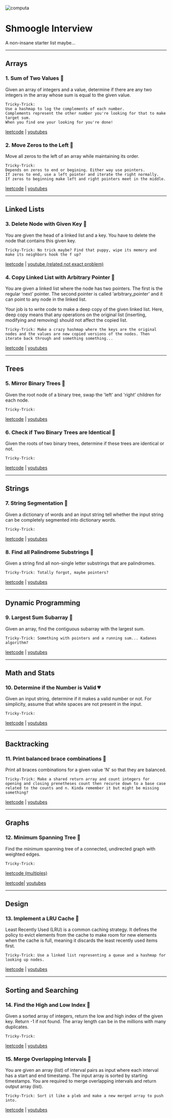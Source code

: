 ![computa](https://external-content.duckduckgo.com/iu/?u=http%3A%2F%2Fwww.reactiongifs.com%2Fr%2Fmnytu.gif&f=1&nofb=1)
<!-- ![boomsters](https://viralviralvideos.com/wp-content/uploads/meme/2014/03/GIF-That-awkward-moment-when-you-use-Google-to-search-for-Google.gif) -->

# Shmoogle Interview

A non-insane starter list maybe...

---

## Arrays

### 1. Sum of Two Values 💚

Given an array of integers and a value, determine if there are any two integers in the array whose sum is equal to the given value.


```
Tricky-Trick: 
Use a hashmap to log the complements of each number.
Complements represent the other number you're looking for that to make target sum.
When you find one your looking for you're done!
```

[leetcode](https://leetcode.com/problems/two-sum/) | [youtubes](https://www.youtube.com/watch?v=KLlXCFG5TnA)


### 2. Move Zeros to the Left 💚

Move all zeros to the left of an array while maintaining its order.


```
Tricky-Trick: 
Depends on zeros to end or begining. Either way use pointers. 
If zeros to end, use a left pointer and iterate the right normally. 
If zeros to beginning make left and right pointers meet in the middle.
```

[leetcode](https://leetcode.com/problems/move-zeroes/) | [youtubes](https://www.youtube.com/watch?v=aayNRwUN3Do)

---

## Linked Lists

### 3. Delete Node with Given Key 💚

You are given the head of a linked list and a key. You have to delete the node that contains this given key.

```
Tricky-Trick: No trick maybe? Find that puppy, wipe its memory and make its neighbors hook the f up?
```

[leetcode](https://leetcode.com/problems/delete-node-in-a-linked-list/) | [youtube (related not exact problem)](https://www.youtube.com/watch?v=XVuQxVej6y8)


### 4. Copy Linked List with Arbitrary Pointer 🧡

You are given a linked list where the node has two pointers. The first is the regular ‘next’ pointer. The second pointer is called ‘arbitrary_pointer’ and it can point to any node in the linked list.
 
Your job is to write code to make a deep copy of the given linked list. Here, deep copy means that any operations on the original list (inserting, modifying and removing) should not affect the copied list.

```
Tricky-Trick: Make a crazy hashmap where the keys are the original nodes and the values are new copied versions of the nodes. Then iterate back through and something something...
```

[leetcode](https://leetcode.com/problems/copy-list-with-random-pointer/) | [youtubes](https://www.youtube.com/watch?v=5Y2EiZST97Y)

---

## Trees

### 5. Mirror Binary Trees 💚

Given the root node of a binary tree, swap the 'left' and 'right' children for each node. 

```
Tricky-Trick:
```

[leetcode](https://leetcode.com/problems/invert-binary-tree/) | [youtubes](https://www.youtube.com/watch?v=OnSn2XEQ4MY)


### 6. Check if Two Binary Trees are Identical 💚

Given the roots of two binary trees, determine if these trees are identical or not.


```
Tricky-Trick:
```

[leetcode](https://leetcode.com/problems/same-tree/) | [youtubes](https://www.youtube.com/watch?v=vRbbcKXCxOw)

---

## Strings

### 7. String Segmentation 🧡

Given a dictionary of words and an input string tell whether the input string can be completely segmented into dictionary words.


```
Tricky-Trick:
```

[leetcode](https://leetcode.com/problems/word-break/) | [youtubes](https://www.youtube.com/watch?v=Sx9NNgInc3A)


### 8. Find all Palindrome Substrings 🧡

Given a string find all non-single letter substrings that are palindromes.


```
Tricky-Trick: Totally forgot, maybe pointers?
```

[leetcode](https://leetcode.com/problems/palindromic-substrings/) | [youtubes](https://www.youtube.com/watch?v=4RACzI5-du8)

---

## Dynamic Programming

### 9. Largest Sum Subarray 💚

Given an array, find the contiguous subarray with the largest sum.


```
Tricky-Trick: Something with pointers and a running sum... Kadanes algorithm?
```

[leetcode](https://leetcode.com/problems/maximum-subarray/) | [youtubes](https://www.youtube.com/watch?v=5WZl3MMT0Eg)

---

## Math and Stats

### 10. Determine if the Number is Valid 💔

Given an input string, determine if it makes a valid number or not. For simplicity, assume that white spaces are not present in the input.


```
Tricky-Trick:
```

[leetcode](https://leetcode.com/problems/valid-number/) | [youtubes](https://www.youtube.com/watch?v=-6H2UFV68RI)

---

## Backtracking

### 11. Print balanced brace combinations 🧡

Print all braces combinations for a given value 'N' so that they are balanced.


```
Tricky-Trick: Make a shared return array and count integers for opening and closing prenetheses count then recurse down to a base case related to the counts and n. Kinda remember it but might be missing something?
```

[leetcode](https://leetcode.com/problems/generate-parentheses/) | [youtubes](https://www.youtube.com/watch?v=s9fokUqJ76A)

---

## Graphs

### 12. Minimum Spanning Tree 🧡

Find the minimum spanning tree of a connected, undirected graph with weighted edges.


```
Tricky-Trick:
```

[leetcode (multiples)](https://leetcode.com/tag/minimum-spanning-tree/) 

[leetcode](https://www.youtube.com/watch?v=f7JOBJIC-NA)| [youtubes](https://www.youtube.com/watch?v=f7JOBJIC-NA)

---

## Design

### 13. Implement a LRU Cache 🧡

Least Recently Used (LRU) is a common caching strategy. It defines the policy to evict elements from the cache to make room for new elements when the cache is full, meaning it discards the least recently used items first.


```
Tricky-Trick: Use a linked list representing a queue and a hashmap for looking up nodes.
```

[leetcode](https://leetcode.com/problems/lru-cache/) | [youtubes](https://www.youtube.com/watch?v=7ABFKPK2hD4)

---

## Sorting and Searching

### 14. Find the High and Low Index 🧡

Given a sorted array of integers, return the low and high index of the given key. Return -1 if not found. The array length can be in the millions with many duplicates.


```
Tricky-Trick:
```

[leetcode](https://leetcode.com/problems/find-first-and-last-position-of-element-in-sorted-array/) | [youtubes](https://www.youtube.com/watch?v=4sQL7R5ySUU)


### 15. Merge Overlapping Intervals 🧡

You are given an array (list) of interval pairs as input where each interval has a start and end timestamp. The input array is sorted by starting timestamps. You are required to merge overlapping intervals and return output array (list).


```
Tricky-Trick: Sort it like a pleb and make a new merged array to push into.
```

[leetcode](https://leetcode.com/problems/merge-intervals/) | [youtubes](https://www.youtube.com/watch?v=44H3cEC2fFM)
